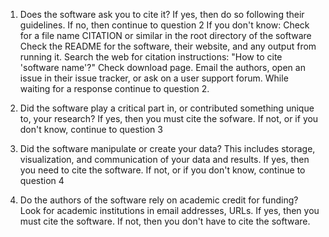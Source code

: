 1. Does the software ask you to cite it?
If yes, then do so following their guidelines.
If no, then continue to question 2
If you don't know:
 Check for a file name CITATION or similar in the root directory of the
software
 Check the README for the software, their website, and any output from running
it.
 Search the web for citation instructions: "How to cite 'software name'?"
 Check download page.
 Email the authors, open an issue in their issue tracker, or ask on a user
support forum. While waiting for a response continue to question 2.

2. Did the software play a critical part in, or contributed something unique to,
   your research?
If yes, then you must cite the sofware.
If not, or if you don't know, continue to question 3

3. Did the software manipulate or create your data? This includes storage,
   visualization, and communication of your data and results.
If yes, then you need to cite the software.
If not, or if you don't know, continue to question 4

4. Do the authors of the software rely on academic credit for funding? Look for
   academic institutions in email addresses, URLs.
If yes, then you must cite the software.
If not, then you don't have to cite the software.

